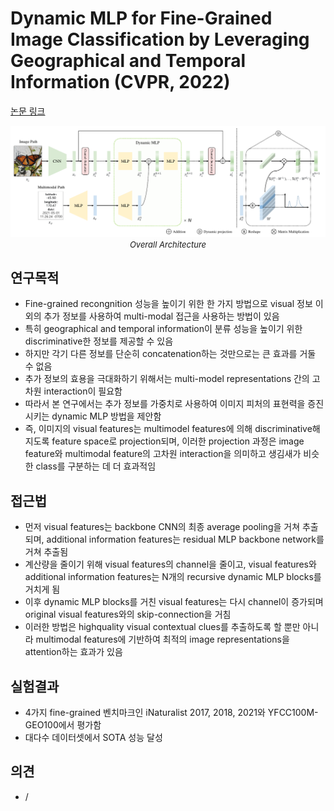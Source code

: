 # Dynamic MLP for Fine-Grained Image Classification by Leveraging Geographical and Temporal Information (CVPR, 2022)

[논문 링크](https://openaccess.thecvf.com/content/CVPR2022/html/Yang_Dynamic_MLP_for_Fine-Grained_Image_Classification_by_Leveraging_Geographical_and_CVPR_2022_paper.html)

<p align="center">
    <img width="600" alt='fig1' src="./img/02_19_01.png?raw=true"></br>
    <em><font size=2>Overall Architecture</font></em>
</p>

## 연구목적
- Fine-grained recongnition 성능을 높이기 위한 한 가지 방법으로 visual 정보 이외의 추가 정보를 사용하여 multi-modal 접근을 사용하는 방법이 있음
- 특히 geographical and temporal information이 분류 성능을 높이기 위한 discriminative한 정보를 제공할 수 있음
- 하지만 각기 다른 정보를 단순히 concatenation하는 것만으로는 큰 효과를 거둘 수 없음
- 추가 정보의 효용을 극대화하기 위해서는 multi-model representations 간의 고차원 interaction이 필요함
- 따라서 본 연구에서는 추가 정보를 가중치로 사용하여 이미지 피처의 표현력을 증진시키는 dynamic MLP 방법을 제안함
- 즉, 이미지의 visual features는 multimodel features에 의해 discriminative해지도록 feature space로 projection되며, 이러한 projection 과정은 image feature와 multimodal feature의 고차원 interaction을 의미하고 생김새가 비슷한 class를 구분하는 데 더 효과적임

## 접근법
- 먼저 visual features는 backbone CNN의 최종 average pooling을 거쳐 추출되며, additional information features는 residual MLP backbone network를 거쳐 추출됨
- 계산량을 줄이기 위해 visual features의 channel을 줄이고, visual features와 additional information features는 N개의 recursive dynamic MLP blocks를 거치게 됨
- 이후 dynamic MLP blocks를 거친 visual features는 다시 channel이 증가되며 original visual features와의 skip-connection을 거침
- 이러한 방법은 highquality visual contextual clues를 추출하도록 할 뿐만 아니라 multimodal features에 기반하여 최적의 image representations을 attention하는 효과가 있음

## 실험결과
- 4가지 fine-grained 벤치마크인 iNaturalist 2017, 2018, 2021와 YFCC100M-GEO100에서 평가함
- 대다수 데이터셋에서 SOTA 성능 달성

## 의견
- /